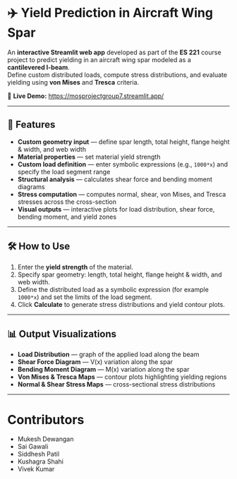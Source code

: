 # ✈️ Yield Prediction in Aircraft Wing Spar

An **interactive Streamlit web app** developed as part of the **ES 221** course project to predict yielding in an aircraft wing spar modeled as a **cantilevered I-beam**.  
Define custom distributed loads, compute stress distributions, and evaluate yielding using **von Mises** and **Tresca** criteria.

🔗 **Live Demo:** https://mosprojectgroup7.streamlit.app/

---

## 🚀 Features

- **Custom geometry input** — define spar length, total height, flange height & width, and web width  
- **Material properties** — set material yield strength  
- **Custom load definition** — enter symbolic expressions (e.g., `1000*x`) and specify the load segment range  
- **Structural analysis** — calculates shear force and bending moment diagrams  
- **Stress computation** — computes normal, shear, von Mises, and Tresca stresses across the cross-section  
- **Visual outputs** — interactive plots for load distribution, shear force, bending moment, and yield zones

---

## 🛠 How to Use

1. Enter the **yield strength** of the material.  
2. Specify spar geometry: length, total height, flange height & width, and web width.  
3. Define the distributed load as a symbolic expression (for example `1000*x`) and set the limits of the load segment.  
4. Click **Calculate** to generate stress distributions and yield contour plots.

---

## 📊 Output Visualizations

- **Load Distribution** — graph of the applied load along the beam  
- **Shear Force Diagram** — V(x) variation along the spar  
- **Bending Moment Diagram** — M(x) variation along the spar  
- **Von Mises & Tresca Maps** — contour plots highlighting yielding regions  
- **Normal & Shear Stress Maps** — cross-sectional stress distributions

---

# Contributors
- Mukesh Dewangan
- Sai Gawali
- Siddhesh Patil
- Kushagra Shahi
- Vivek Kumar
